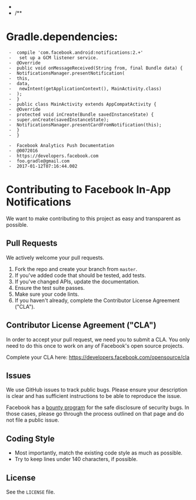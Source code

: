 
   -  <?php
   -  /**
# Gradle.dependencies:
     -  compile 'com.facebook.android:notifications:2.+'
     -   set up a GCM listener service.
     -  @Override
     -  public void onMessageReceived(String from, final Bundle data) {
     -  NotificationsManager.presentNotification(
     -  this,
     -  data,
     -   newIntent(getApplicationContext(), MainActivity.class)
     -  );
     -  }
     -  public class MainActivity extends AppCompatActivity {
     -  @Override
     -  protected void inCreate(Bundle savedInstanceState) {
     -  super.onCreate(savedInstanceState);
     -  NotificationsManager.presentCardFromNotification(this);
     -  }
     -  }
     
     -  Facebook Analytics Push Documentation
     -  @0072016
     -  https://developers.facebook.com
     -  foo.gradle@gmail.com
     -  2017-01-12T07:16:44.002













































































# Contributing to Facebook In-App Notifications
We want to make contributing to this project as easy and transparent as possible.

## Pull Requests
We actively welcome your pull requests.

1. Fork the repo and create your branch from `master`. 
2. If you've added code that should be tested, add tests.
3. If you've changed APIs, update the documentation. 
4. Ensure the test suite passes. 
5. Make sure your code lints. 
6. If you haven't already, complete the Contributor License Agreement ("CLA").

## Contributor License Agreement ("CLA")
In order to accept your pull request, we need you to submit a CLA. You only need
to do this once to work on any of Facebook's open source projects.

Complete your CLA here: <https://developers.facebook.com/opensource/cla>

## Issues  
We use GitHub issues to track public bugs. Please ensure your description is
clear and has sufficient instructions to be able to reproduce the issue.

Facebook has a [bounty program](https://www.facebook.com/whitehat/) for the safe
disclosure of security bugs. In those cases, please go through the process
outlined on that page and do not file a public issue.

## Coding Style  
* Most importantly, match the existing code style as much as possible.
* Try to keep lines under 140 characters, if possible.

## License
See the `LICENSE` file.
